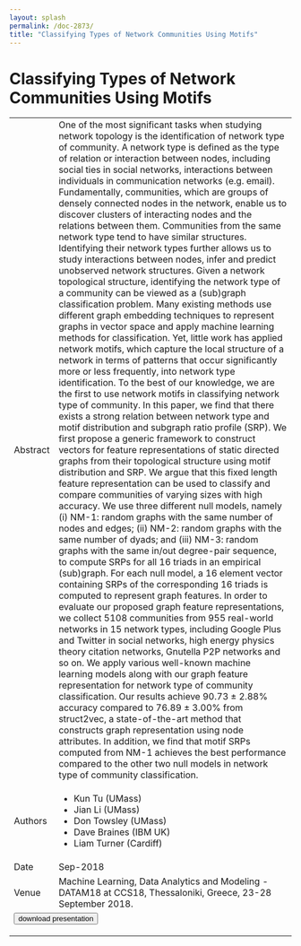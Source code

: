 ```yaml
---
layout: splash
permalink: /doc-2873/
title: "Classifying Types of Network Communities Using Motifs"
---
```


# Classifying Types of Network Communities Using Motifs

<table>
    <tbody>
    <tr>
        <td>Abstract</td>
        <td>One of the most significant tasks when studying network topology is the identification of network type of community. A network type is defined as the type of relation or interaction between nodes, including social ties in social networks, interactions between individuals in communication networks (e.g. email). Fundamentally, communities, which are groups of densely connected nodes in the network, enable us to discover clusters of interacting nodes and the relations between them. Communities from the same network type tend to have similar structures. Identifying their network types further allows us to study interactions between nodes, infer and predict unobserved network structures. Given a network topological structure, identifying the network type of a community can be viewed as a (sub)graph classification problem. Many existing methods use different graph embedding techniques to represent graphs in vector space and apply machine learning methods for classification. Yet, little work has applied network motifs, which capture the local structure of a network in terms of patterns that occur significantly more or less frequently, into network type identification. To the best of our knowledge, we are the first to use network motifs in classifying network type of community. In this paper, we find that there exists a strong relation between network type and motif distribution and subgraph ratio profile (SRP). We first propose a generic framework to construct vectors for feature representations of static directed graphs from their topological structure using motif distribution and SRP. We argue that this fixed length feature representation can be used to classify and compare communities of varying sizes with high accuracy. We use three different null models, namely (i) NM-1: random graphs with the same number of nodes and edges; (ii) NM-2: random graphs with the same number of dyads; and (iii) NM-3: random graphs with the same in/out degree-pair sequence, to compute SRPs for all 16 triads in an empirical (sub)graph. For each null model, a 16 element vector containing SRPs of the corresponding 16 triads is computed to represent graph features. In order to evaluate our proposed graph feature representations, we collect 5108 communities from 955 real-world networks in 15 network types, including Google Plus and Twitter in social networks, high energy physics theory citation networks, Gnutella P2P networks and so on. We apply various well-known machine learning models along with our graph feature representation for network type of community classification. Our results achieve 90.73 ± 2.88% accuracy compared to 76.89 ± 3.00% from struct2vec, a state-of-the-art method that constructs graph representation using node attributes. In addition, we find that motif SRPs computed from NM-1 achieves the best performance compared to the other two null models in network type of community classification.</td>
    </tr>
    <tr>
        <td>Authors</td>
        <td>
            <ul>
                <li>Kun Tu (UMass)</li>
                <li>Jian Li (UMass)</li>
                <li>Don Towsley (UMass)</li>
                <li>Dave Braines (IBM UK)</li>
                <li>Liam Turner (Cardiff)</li>
            </ul>
        </td>
    </tr>
    <tr>
        <td>Date</td>
        <td>Sep-2018</td>
    </tr>
    <tr>
        <td>Venue</td>
        <td>Machine Learning, Data Analytics and Modeling - DATAM18 at CCS18, Thessaloniki, Greece, 23-28 September 2018.</td>
    </tr>
        <tr>
            <td colspan="2">
                <form method="get" action="https://dais-ita.org/sites/default/files/DATAM2018-Braines-NetworkMotifs.pdf">
                    <button type="submit">download presentation</button>
                </form>
            </td>
        </tr>
    </tbody>
</table>
